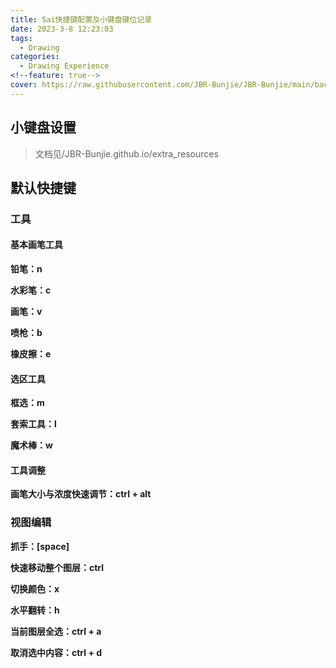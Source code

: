 ```yaml
---
title: Sai快捷键配置及小键盘键位记录
date: 2023-3-8 12:23:03
tags:
  - Drawing
categories:
  - Drawing Experience
<!--feature: true-->
cover: https://raw.githubusercontent.com/JBR-Bunjie/JBR-Bunjie/main/back.jpg
---
```


## 小键盘设置

> 文档见/JBR-Bunjie.github.io/extra_resources

## 默认快捷键

### 工具

#### 基本画笔工具

**铅笔：n**

**水彩笔：c**

**画笔：v**

**喷枪：b**

**橡皮擦：e**



#### 选区工具

**框选：m**

**套索工具：l**

**魔术棒：w**



#### 工具调整

**画笔大小与浓度快速调节：ctrl + alt**





### 视图编辑

**抓手：[space]**

**快速移动整个图层：ctrl**



**切换颜色：x**

**水平翻转：h**

**当前图层全选：ctrl + a**

**取消选中内容：ctrl + d**

